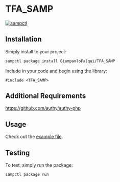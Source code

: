 # TFA_SAMP

[![sampctl](https://shields.southcla.ws/badge/sampctl-TFA_SAMP-2f2f2f.svg?style=for-the-badge)](https://github.com/GiampaoloFalqui/TFA_SAMP)

<!--
Short description of your library, why it's useful, some examples, pictures or
videos. Link to your forum release thread too.

Remember: You can use "forumfmt" to convert this readme to forum BBCode!

What the sections below should be used for:

`## Installation`: Leave this section un-edited unless you have some specific
additional installation procedure.

`## Testing`: Whether your library is tested with a simple `main()` and `print`,
unit-tested, or demonstrated via prompting the player to connect, you should
include some basic information for users to try out your code in some way.

And finally, maintaining your version number`:

* Follow [Semantic Versioning](https://semver.org/)
* When you release a new version, update `VERSION` and `git tag` it
* Versioning is important for sampctl to use the version control features

Happy Pawning!
-->

## Installation

Simply install to your project:

```bash
sampctl package install GiampaoloFalqui/TFA_SAMP
```

Include in your code and begin using the library:

```pawn
#include <TFA_SAMP>
```

## Additional Requirements

https://github.com/authy/authy-php

## Usage

Check out the [example file](https://github.com/GiampaoloFalqui/TFA_SAMP/blob/master/tfasamp_example.pwn).

## Testing

<!--
Depending on whether your package is tested via in-game "demo tests" or
y_testing unit-tests, you should indicate to readers what to expect below here.
-->

To test, simply run the package:

```bash
sampctl package run
```
